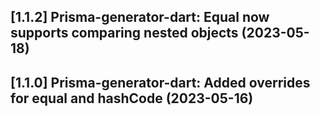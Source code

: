 ## [1.1.2] Prisma-generator-dart: Equal now supports comparing nested objects  (2023-05-18)

## [1.1.0] Prisma-generator-dart: Added overrides for equal and hashCode (2023-05-16)


